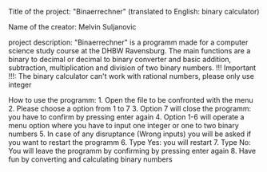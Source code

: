 Title of the project: "Binaerrechner" (translated to English: binary calculator)

Name of the creator: Melvin Suljanovic

project description: "Binaerrechner" is a programm made for a computer science study course at the DHBW Ravensburg.
                     The main functions are a binary to decimal or decimal to binary converter and basic addition, subtraction, multiplication and division of two binary numbers.
                     !!! Important !!!: The binary calculator can't work with rational numbers, please only use integer

How to use the programm: 1. Open the file to be confronted with the menu
                         2. Please choose a option from 1 to 7
                         3. Option 7 will close the programm: you have to confirm by pressing enter again
                         4. Option 1-6 will operate a menu option where you have to input one integer or one to two binary numbers
                         5. In case of any disruptance (Wrong inputs) you will be asked if you want to restart the programm
                         6. Type Yes: you will restart
                         7. Type No: You will leave the programm by confirming by pressing enter again
                         8. Have fun by converting and calculating binary numbers
